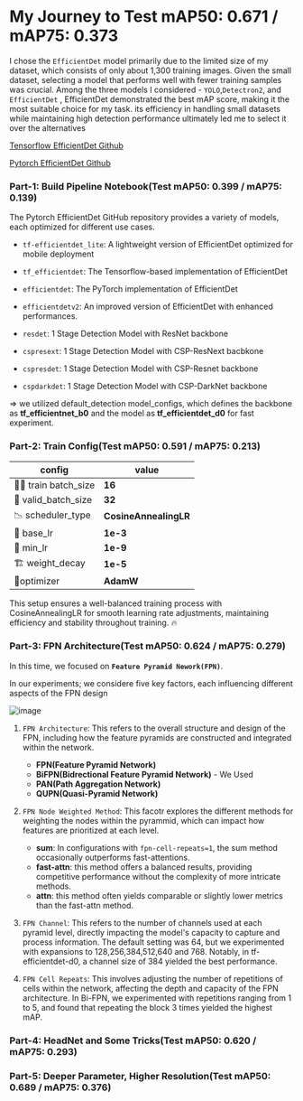 # My Journey to Test mAP50: 0.671 / mAP75: 0.373

I chose the `EfficientDet` model primarily due to the limited size of my dataset, which consists of only about 1,300 training images. Given the small dataset, selecting a model that performs well with fewer training samples was crucial. Among the three models I considered - `YOLO`,`Detectron2`, and `EfficientDet` , EfficientDet demonstrated the best mAP score, making it the most suitable choice for my task. its efficiency in handling small datasets while maintaining high detection performance ultimately led me to select it over the alternatives

[Tensorflow EfficientDet Github](https://github.com/xuannianz/EfficientDet)

[Pytorch EfficientDet Github](https://github.com/rwightman/efficientdet-pytorch)

### Part-1: Build Pipeline Notebook(Test mAP50: 0.399 / mAP75: 0.139)

The Pytorch EfficientDet GitHub repository provides a variety of models, each optimized for different use cases. 

- `tf-efficientdet_lite`: A lightweight version of EfficientDet optimized for mobile deployment
  
- `tf_efficientdet`: The Tensorflow-based implementation of EfficientDet

- `efficientdet`: The PyTorch implementation of EfficientDet
  
- `efficientdetv2`: An improved version of EfficientDet with enhanced performances.
   
- `resdet`: 1 Stage Detection Model with ResNet backbone
  
- `cspresext`: 1 Stage Detection Model with CSP-ResNext bacbkone

- `cspresdet`: 1 Stage Detection Model with CSP-Resnet backbone

- `cspdarkdet`: 1 Stage Detection Model with CSP-DarkNet backbone

=> we utilized default_detection model_configs, which defines the backbone as **tf_efficientnet_b0** and the model as **tf_efficientdet_d0** for fast experiment.


### Part-2: Train Config(Test mAP50: 0.591 / mAP75: 0.213)

| config      | value |
|----------------------|-------------|
|  🏋️‍♂️ train batch_size | **16**   |
|  🧪 valid_batch_size  | **32**   |
|  📉 scheduler_type | **CosineAnnealingLR**   |
|  🚀 base_lr  | **1e-3**  |
|  🔽 min_lr  | **1e-9**  |
|  🏗 weight_decay  | **1e-5**  |
|  🚀optimizer  | **AdamW** |

This setup ensures a well-balanced training process with CosineAnnealingLR for smooth learning rate adjustments, maintaining efficiency and stability throughout training. 🔥

### Part-3: FPN Architecture(Test mAP50: 0.624 / mAP75: 0.279)

In this time, we focused on **`Feature Pyramid Nework(FPN)`**.

In our experiments; we considere five key factors, each influencing different aspects of the FPN design

![image](https://github.com/user-attachments/assets/f025cb4a-e898-4d94-b3d9-91b124d8633b)

1) `FPN Architecture`: This refers to the overall structure and design of the FPN, including how the feature pyramids are constructed and integrated within the network.

   - **FPN(Feature Pyramid Network)**
   - **BiFPN(Bidrectional Feature Pyramid Network)** - We Used
   - **PAN(Path Aggregation Network)**
   - **QUPN(Quasi-Pyramid Network)**
     
2) `FPN Node Weighted Method`: This facotr explores the different methods for weighting the nodes within the pyrammid, which can impact how features are prioritized at each level.
   - **sum**: In configurations with `fpn-cell-repeats=1`, the sum method occasionally outperforms fast-attentions.
   - **fast-attn**: this method offers a balanced results, providing competitive performance without the complexity of more intricate methods. 
   - **attn**: this method often yields comparable or slightly lower metrics than the fast-attn method.

3) `FPN Channel`: This refers to the number of channels used at each pyramid level, directly impacting the model's capacity to capture and process information. The default setting was 64, but we experimented with expansions to 128,256,384,512,640 and 768. Notably, in tf-efficientdet-d0, a channel size of 384 yielded the best performance.

4) `FPN Cell Repeats`: This involves adjusting the number of repetitions of cells within the network, affecting the depth and capacity of the FPN architecture. In Bi-FPN, we experimented with repetitions ranging from 1 to 5, and found that repeating the block 3 times yielded the highest mAP.


### Part-4: HeadNet and Some Tricks(Test mAP50: 0.620 / mAP75: 0.293)

### Part-5: Deeper Parameter, Higher Resolution(Test mAP50: 0.689 / mAP75: 0.376)
